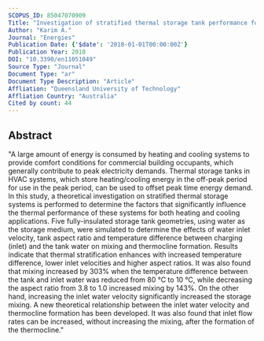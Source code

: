 ```yaml
---
SCOPUS_ID: 85047070909
Title: "Investigation of stratified thermal storage tank performance for heating and cooling applications"
Author: "Karim A."
Journal: "Energies"
Publication Date: {'$date': '2018-01-01T00:00:00Z'}
Publication Year: 2018
DOI: "10.3390/en11051049"
Source Type: "Journal"
Document Type: "ar"
Document Type Description: "Article"
Affliation: "Queensland University of Technology"
Affliation Country: "Australia"
Cited by count: 44
---
```


## Abstract
"A large amount of energy is consumed by heating and cooling systems to provide comfort conditions for commercial building occupants, which generally contribute to peak electricity demands. Thermal storage tanks in HVAC systems, which store heating/cooling energy in the off-peak period for use in the peak period, can be used to offset peak time energy demand. In this study, a theoretical investigation on stratified thermal storage systems is performed to determine the factors that significantly influence the thermal performance of these systems for both heating and cooling applications. Five fully-insulated storage tank geometries, using water as the storage medium, were simulated to determine the effects of water inlet velocity, tank aspect ratio and temperature difference between charging (inlet) and the tank water on mixing and thermocline formation. Results indicate that thermal stratification enhances with increased temperature difference, lower inlet velocities and higher aspect ratios. It was also found that mixing increased by 303% when the temperature difference between the tank and inlet water was reduced from 80 °C to 10 °C, while decreasing the aspect ratio from 3.8 to 1.0 increased mixing by 143%. On the other hand, increasing the inlet water velocity significantly increased the storage mixing. A new theoretical relationship between the inlet water velocity and thermocline formation has been developed. It was also found that inlet flow rates can be increased, without increasing the mixing, after the formation of the thermocline."
